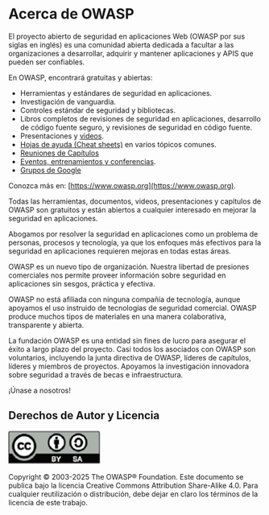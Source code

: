 # Acerca de OWASP

El proyecto abierto de seguridad en aplicaciones Web (OWASP por sus siglas en inglés) es una comunidad abierta dedicada a facultar a las organizaciones a desarrollar, adquirir y mantener aplicaciones y APIS que pueden ser confiables.

En OWASP, encontrará gratuitas y abiertas:

- Herramientas y estándares de seguridad en aplicaciones.
- Investigación de vanguardia.
- Controles estándar de seguridad y bibliotecas.
- Libros completos de revisiones de seguridad en aplicaciones, desarrollo de código fuente seguro, y revisiones de seguridad en código fuente.
- Presentaciones y [videos](https://www.youtube.com/user/OWASPGLOBAL).
- [Hojas de ayuda (Cheat sheets)](https://cheatsheetseries.owasp.org/) en varios tópicos comunes.
- [Reuniones de Capítulos](https://owasp.org/chapters/)
- [Eventos, entrenamientos y conferencias](https://owasp.org/events/).
- [Grupos de Google](próximamente)

Conozca más en: [https://www.owasp.org](https://www.owasp.org).

Todas las herramientas, documentos, videos, presentaciones y capítulos de OWASP son gratuitos y están abiertos a cualquier interesado en mejorar la seguridad en aplicaciones.

Abogamos por resolver la seguridad en aplicaciones como un problema de personas, procesos y tecnología, ya que los enfoques más efectivos para la seguridad en aplicaciones requieren mejoras en todas estas áreas.

OWASP es un nuevo tipo de organización. Nuestra libertad de presiones comerciales nos permite proveer información sobre seguridad en aplicaciones sin sesgos, práctica y efectiva. 

OWASP no está afiliada con ninguna compañía de tecnología, aunque apoyamos el uso instruido de tecnologías de seguridad comercial. OWASP produce muchos tipos de materiales en una manera colaborativa, transparente y abierta.

La fundación OWASP es una entidad sin fines de lucro para asegurar el éxito a largo plazo del proyecto. Casi todos los asociados con OWASP son voluntarios, incluyendo la junta directiva de OWASP, líderes de capítulos, líderes y miembros de proyectos. Apoyamos la investigación innovadora sobre seguridad a través de becas e infraestructura.

¡Únase a nosotros!

## Derechos de Autor y Licencia

![license](assets/license.png)

Copyright © 2003-2025 The OWASP&reg; Foundation. Este documento se publica bajo la licencia Creative Commons Attribution Share-Alike 4.0. Para cualquier reutilización o distribución, debe dejar en claro los términos de la licencia de este trabajo.
